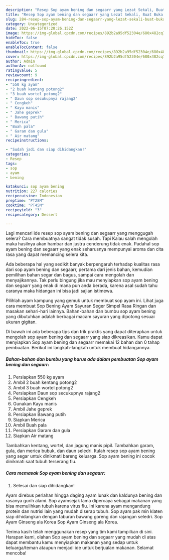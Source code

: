 ```yaml
---
description: "Resep Sop ayam bening dan segaarr yang Lezat Sekali, Buat Buka Puasa Enak"
title: "Resep Sop ayam bening dan segaarr yang Lezat Sekali, Buat Buka Puasa Enak"
slug: 284-resep-sop-ayam-bening-dan-segaarr-yang-lezat-sekali-buat-buka-puasa-enak
category: Uncategorized
date: 2022-06-15T07:20:26.152Z
image: https://img-global.cpcdn.com/recipes/892b2a95df52304e/680x482cq70/sop-ayam-bening-dan-segaarr-foto-resep-utama.jpg
hideToc: false
enableToc: true
enableTocContent: false
thumbnail: https://img-global.cpcdn.com/recipes/892b2a95df52304e/680x482cq70/sop-ayam-bening-dan-segaarr-foto-resep-utama.jpg
cover: https://img-global.cpcdn.com/recipes/892b2a95df52304e/680x482cq70/sop-ayam-bening-dan-segaarr-foto-resep-utama.jpg
author: Admin
authorAv: notfound
ratingvalue: 5
reviewcount: 9
recipeingredient:
- "550 kg ayam"
- "2 buah kentang potong2"
- "3 buah wortel potong2"
- " Daun sop secukupnya rajang2"
- " Cengkeh"
- " Kayu manis"
- " Jahe geprek"
- " Bawang putih"
- " Merica"
- "Buah pala"
- " Garam dan gula"
- " Air matang"
recipeinstructions:

- "Sudah jadi dan siap dihidangkan!"
categories:
- Resep
tags:
- sop
- ayam
- bening

katakunci: sop ayam bening 
nutrition: 227 calories
recipecuisine: Indonesian
preptime: "PT28M"
cooktime: "PT45M"
recipeyield: "3"
recipecategory: Dessert

---
```



Lagi mencari ide resep sop ayam bening dan segaarr yang menggugah selera? Cara membuatnya sangat tidak susah. Tapi Kalau salah mengolah maka hasilnya akan hambar dan justru cenderung tidak enak. Padahal sop ayam bening dan segaarr yang enak seharusnya mempunyai aroma dan cita rasa yang dapat memancing selera kita.


Ada beberapa hal yang sedikit banyak berpengaruh terhadap kualitas rasa dari sop ayam bening dan segaarr, pertama dari jenis bahan, kemudian pemilihan bahan segar dan bagus, sampai cara mengolah dan menyajikannya. Tak perlu bingung jika mau menyiapkan sop ayam bening dan segaarr yang enak di mana pun anda berada, karena asal sudah tahu caranya maka hidangan ini bisa jadi sajian istimewa.

Pilihlah ayam kampung yang gemuk untuk membuat sop ayam ini. Lihat juga cara membuat Sop Bening Ayam Sayuran Seger Simpel Rasa Ringan dan masakan sehari-hari lainnya. Bahan-bahan dan bumbu sop ayam bening yang dibutuhkan adalah berbagai macam sayuran yang dipotong sesuai ukuran gigitan.


Di bawah ini ada beberapa tips dan trik praktis yang dapat diterapkan untuk mengolah sop ayam bening dan segaarr yang siap dikreasikan. Kamu dapat menyiapkan Sop ayam bening dan segaarr memakai 12 bahan dan 0 tahap pembuatan. Berikut ini langkah-langkah untuk membuat hidangannya.

<!--inarticleads1-->

##### Bahan-bahan dan bumbu yang harus ada dalam pembuatan Sop ayam bening dan segaarr:

1. Persiapkan 550 kg ayam
1. Ambil 2 buah kentang potong2
1. Ambil 3 buah wortel potong2
1. Persiapkan  Daun sop secukupnya rajang2
1. Persiapkan  Cengkeh
1. Gunakan  Kayu manis
1. Ambil  Jahe geprek
1. Persiapkan  Bawang putih
1. Siapkan  Merica
1. Ambil Buah pala
1. Persiapkan  Garam dan gula
1. Siapkan  Air matang


Tambahkan kentang, wortel, dan jagung manis pipil. Tambahkan garam, gula, dan merica bubuk, dan daun seledri. Itulah resep sop ayam bening yang segar untuk dinikmati bareng keluarga. Sop ayam bening ini cocok dinikmati saat tubuh terserang flu. 

<!--inarticleads2-->

##### Cara memasak Sop ayam bening dan segaarr:


1. Selesai dan siap dihidangkan!

Ayam direbus perlahan hingga daging ayam lunak dan kaldunya bening dan rasanya gurih alami. Sop ayamsejak lama dipercaya sebagai makanan yang bisa memulihkan tubuh karena virus flu. Ini karena ayam mengandung protein dan nutrisi lain yang mudah diserap tubuh. Sop ayam pak min klaten siap dihidangkan dengan taburan bawang goreng dan rajangan seledri. Sop Ayam Ginseng ala Korea Sop Ayam Ginseng ala Korea. 

Terima kasih telah menggunakan resep yang tim kami tampilkan di sini. Harapan kami, olahan Sop ayam bening dan segaarr yang mudah di atas dapat membantu kamu menyiapkan makanan yang sedap untuk keluarga/teman ataupun menjadi ide untuk berjualan makanan. Selamat mencoba!
